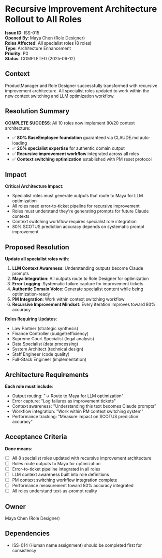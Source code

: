 # Recursive Improvement Architecture Rollout to All Roles
**Issue ID**: ISS-015  
**Opened By**: Maya Chen (Role Designer)  
**Roles Affected**: All specialist roles (8 roles)  
**Type**: Architecture Enhancement  
**Priority**: P0  
**Status**: COMPLETED (2025-06-12)  

## Context  
ProductManager and Role Designer successfully transformed with recursive improvement architecture. All specialist roles updated to work within the new context switching and LLM optimization workflow.

## Resolution Summary
**COMPLETE SUCCESS**: All 10 roles now implement 80/20 context architecture:
- ✅ **80% BaseEmployee foundation** guaranteed via CLAUDE.md auto-loading
- ✅ **20% specialist expertise** for authentic domain output  
- ✅ **Recursive improvement workflow** integrated across all roles
- ✅ **Context switching optimization** established with PM reset protocol

## Impact  
**Critical Architecture Impact**:
- Specialist roles must generate outputs that route to Maya for LLM optimization
- All roles need error-to-ticket pipeline for recursive improvement
- Roles must understand they're generating prompts for future Claude contexts
- Context switching workflow requires specialist role integration
- 80% SCOTUS prediction accuracy depends on systematic prompt improvement

## Proposed Resolution  
**Update all specialist roles with**:
1. **LLM Context Awareness**: Understanding outputs become Claude prompts
2. **Maya Integration**: All outputs route to Role Designer for optimization
3. **Error Logging**: Systematic failure capture for improvement tickets
4. **Authentic Domain Voice**: Generate specialist content while being optimization-ready
5. **PM Integration**: Work within context switching workflow
6. **Recursive Improvement Mindset**: Every iteration improves toward 80% accuracy

**Roles Requiring Updates**:
- Law Partner (strategic synthesis)
- Finance Controller (budget/efficiency)
- Supreme Court Specialist (legal analysis)  
- Data Specialist (data processing)
- System Architect (technical design)
- Staff Engineer (code quality)
- Full-Stack Engineer (implementation)

## Architecture Requirements
**Each role must include**:
- Output routing: "→ Route to Maya for LLM optimization"
- Error capture: "Log failures as improvement tickets"
- Context awareness: "Understanding this text becomes Claude prompts"
- Workflow integration: "Work within PM context switching system"
- Performance tracking: "Measure impact on SCOTUS prediction accuracy"

## Acceptance Criteria  
**Done means**:
- [ ] All 8 specialist roles updated with recursive improvement architecture
- [ ] Roles route outputs to Maya for optimization
- [ ] Error-to-ticket pipeline integrated in all roles
- [ ] LLM context awareness built into role definitions
- [ ] PM context switching workflow integration complete
- [ ] Performance measurement toward 80% accuracy integrated
- [ ] All roles understand text-as-prompt reality

## Owner  
Maya Chen (Role Designer)

## Dependencies
- ISS-014 (Human name assignment) should be completed first for consistency